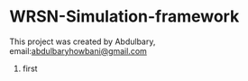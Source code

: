 # WRSN-Simulation-framework

This project was created by Abdulbary, email:abdulbaryhowbani@gmail.com
1. first

